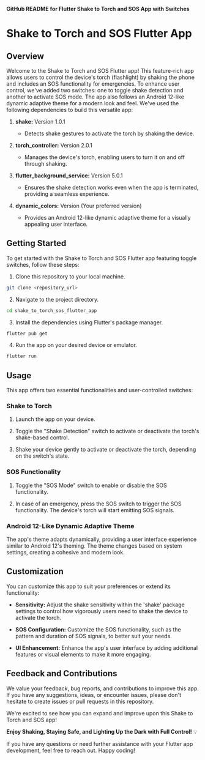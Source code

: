 **GitHub README for Flutter Shake to Torch and SOS App with Switches**

# Shake to Torch and SOS Flutter App

## Overview

Welcome to the Shake to Torch and SOS Flutter app! This feature-rich app allows users to control the device's torch (flashlight) by shaking the phone and includes an SOS functionality for emergencies. To enhance user control, we've added two switches: one to toggle shake detection and another to activate SOS mode. The app also follows an Android 12-like dynamic adaptive theme for a modern look and feel. We've used the following dependencies to build this versatile app:

1. **shake:** Version 1.0.1
   - Detects shake gestures to activate the torch by shaking the device.

2. **torch_controller:** Version 2.0.1
   - Manages the device's torch, enabling users to turn it on and off through shaking.

3. **flutter_background_service:** Version 5.0.1
   - Ensures the shake detection works even when the app is terminated, providing a seamless experience.

4. **dynamic_colors:** Version (Your preferred version)
   - Provides an Android 12-like dynamic adaptive theme for a visually appealing user interface.

## Getting Started

To get started with the Shake to Torch and SOS Flutter app featuring toggle switches, follow these steps:

1. Clone this repository to your local machine.

```bash
git clone <repository_url>
```

2. Navigate to the project directory.

```bash
cd shake_to_torch_sos_flutter_app
```

3. Install the dependencies using Flutter's package manager.

```bash
flutter pub get
```

4. Run the app on your desired device or emulator.

```bash
flutter run
```

## Usage

This app offers two essential functionalities and user-controlled switches:

### Shake to Torch

1. Launch the app on your device.

2. Toggle the "Shake Detection" switch to activate or deactivate the torch's shake-based control.

3. Shake your device gently to activate or deactivate the torch, depending on the switch's state.

### SOS Functionality

1. Toggle the "SOS Mode" switch to enable or disable the SOS functionality.

2. In case of an emergency, press the SOS switch to trigger the SOS functionality. The device's torch will start emitting SOS signals.

### Android 12-Like Dynamic Adaptive Theme

The app's theme adapts dynamically, providing a user interface experience similar to Android 12's theming. The theme changes based on system settings, creating a cohesive and modern look.

## Customization

You can customize this app to suit your preferences or extend its functionality:

- **Sensitivity:** Adjust the shake sensitivity within the 'shake' package settings to control how vigorously users need to shake the device to activate the torch.

- **SOS Configuration:** Customize the SOS functionality, such as the pattern and duration of SOS signals, to better suit your needs.

- **UI Enhancement:** Enhance the app's user interface by adding additional features or visual elements to make it more engaging.

## Feedback and Contributions

We value your feedback, bug reports, and contributions to improve this app. If you have any suggestions, ideas, or encounter issues, please don't hesitate to create issues or pull requests in this repository.

We're excited to see how you can expand and improve upon this Shake to Torch and SOS app!

**Enjoy Shaking, Staying Safe, and Lighting Up the Dark with Full Control!** 💡

If you have any questions or need further assistance with your Flutter app development, feel free to reach out. Happy coding!
